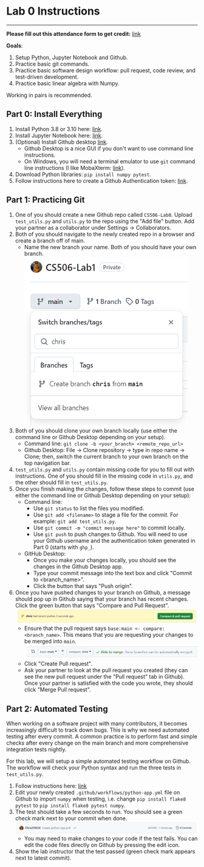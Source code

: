 # Lab 0 Instructions
--------------------

**Please fill out this attendance form to get credit:** [link](https://docs.google.com/forms/d/e/1FAIpQLSer_pLVpKwYTnE0t_i_a5FMCjiBBU6eilIJFL2f39_LbMAHXQ/viewform?usp=pp_url)

**Goals**:

1. Setup Python, Jupyter Notebook and Github.
2. Practice basic git commands.
3. Practice basic software design workflow: pull request, code review, and test-driven development.
4. Practice basic linear algebra with Numpy.

Working in pairs is recommended.

## Part 0: Install Everything

1. Install Python 3.8 or 3.10 here: [link](https://python.org/downloads).
2. Install Jupyter Notebook here: [link](https://jupyter.org/install).
3. (Optional) Install Github desktop [link](https://desktop.github.com/download).
    - Github Desktop is a nice GUI if you don't want to use command line instructions.
    - On Windows, you will need a terminal emulator to use `git` command line instructions (I like MobaXterm: [link](https://mobaxterm.mobatek.net/)).
4. Download Python libraries: `pip install numpy pytest`.
5. Follow instructions here to create a Github Authentication token: [link](https://docs.github.com/en/authentication/keeping-your-account-and-data-secure/managing-your-personal-access-tokens#creating-a-personal-access-token-classic).

## Part 1: Practicing Git

1. One of you should create a new Github repo called `CS506-Lab0`. Upload `test_utils.py` and `utils.py` to the repo using the "Add file" button. Add your partner as a collaborator under Settings -> Collaborators.
2. Both of you should navigate to the newly created repo in a browser and create a branch off of main.
    - Name the new branch your name. Both of you should have your own branch.
![](creating_branch.PNG)
3. Both of you should clone your own branch locally (use either the command line or Github Desktop depending on your setup).
    - Command line: `git clone -b <your_branch> <remote_repo_url>`
    - Github Desktop: File -> Clone repository -> type in repo name -> Clone; then, switch the current branch to your own branch on the top navigation bar.
4. `test_utils.py` and `utils.py` contain missing code for you to fill out with instructions. One of you should fill in the missing code in `utils.py`, and the other should fill in `test_utils.py`.
5. Once you finish making the changes, follow these steps to commit (use either the command line or Github Desktop depending on your setup): 
    - Command line:
        * Use `git status` to list the files you modified.
        * Use `git add <filename>` to stage a file for the commit. For example: `git add test_utils.py`.
        * Use `git commit -m "commit message here"` to commit locally.
        * Use `git push` to push changes to Github. You will need to use your Github username and the authentication token generated in Part 0 (starts with `ghp_`).
    - GitHub Desktop:
        * Once you make your changes locally, you should see the changes in the Github Desktop app.
        * Type your commit message into the text box and click "Commit to <branch_name>".
        * Click the button that says "Push origin".
7. Once you have pushed changes to your branch on Github, a message should pop up in Github saying that your branch has recent changes. Click the green button that says "Compare and Pull Request".
![](pull_request.PNG)
   - Ensure that the pull request says `base:main <- compare:<branch_name>`. This means that you are requesting your changes to be merged into `main`.
![](pull_request_2.PNG)
   - Click "Create Pull request".
   - Ask your partner to look at the pull request you created (they can see the new pull request under the "Pull request" tab in Github). Once your partner is satisfied with the code you wrote, they should click "Merge Pull request".

## Part 2: Automated Testing

When working on a software project with many contributors, it becomes increasingly difficult to track down bugs. This is why we need automated testing after every commit. A common practice is to perform fast and simple checks after every change on the main branch and more comprehensive integration tests nightly.

For this lab, we will setup a simple automated testing workflow on Github. The workflow will check your Python syntax and run the three tests in `test_utils.py`.

1. Follow instructions here: [link](https://docs.github.com/en/actions/use-cases-and-examples/building-and-testing/building-and-testing-python#using-a-python-workflow-template)
2. Edit your newly created `.github/workflows/python-app.yml` file on Github to import `numpy` when testing, i.e. change `pip install flake8 pytest` to `pip install flake8 pytest numpy`.
3. The test should take a few seconds to run. You should see a green check mark next to your commit when done.
![](test_paseed.png)
    - You may need to make changes to your code if the test fails. You can edit the code files directly on Github by pressing the edit icon.
5. Show the lab instructor that the test passed (green check mark appears next to latest commit).




